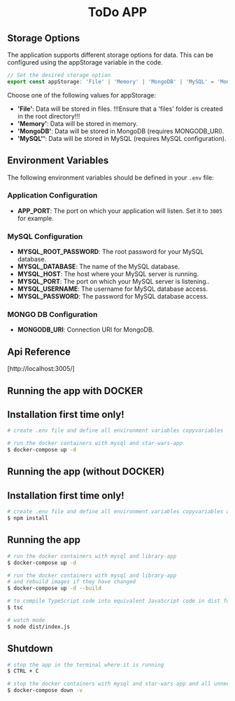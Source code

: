 # <div align="center">ToDo APP</div>

## Storage Options
The application supports different storage options for data. This can be configured using the appStorage variable in the code.

```js
// Set the desired storage option
export const appStorage: 'File' | 'Memory' | 'MongoDB' | 'MySQL' = 'MongoDB';
```

Choose one of the following values for appStorage:
- **'File'**: Data will be stored in files. !!!Ensure that a 'files' folder is created in the root directory!!!
- **'Memory'**: Data will be stored in memory.
- **'MongoDB'**: Data will be stored in MongoDB (requires MONGODB_URI).
- **'MySQL''**: Data will be stored in MySQL (requires MySQL configuration).

## Environment Variables

The following environment variables should be defined in your `.env` file:

### Application Configuration
- **APP_PORT**: The port on which your application will listen. Set it to `3005` for example.

### MySQL Configuration
- **MYSQL_ROOT_PASSWORD**: The root password for your MySQL database.
- **MYSQL_DATABASE**: The name of the MySQL database.
- **MYSQL_HOST**: The host where your MySQL server is running.
- **MYSQL_PORT**: The port on which your MySQL server is listening..
- **MYSQL_USERNAME**: The username for MySQL database access.
- **MYSQL_PASSWORD**: The password for MySQL database access.

### MONGO DB Configuration
- **MONGODB_URI**: Connection URI for MongoDB.

## Api Reference
[http://localhost:3005/]

## Running the app with DOCKER
## Installation first time only!

```bash
# create .env file and define all environment variables copyvariables

# run the docker containers with mysql and star-wars-app
$ docker-compose up -d

```

## Running the app (without DOCKER)
## Installation first time only!
```bash
# create .env file and define all environment variables copyvariables and install the dependencies
$ npm install

```

## Running the app

```bash
# run the docker containers with mysql and library-app
$ docker-compose up -d

# run the docker containers with mysql and library-app
# and rebuild images if they have changed
$ docker-compose up -d --build

# to compile TypeScript code into equivalent JavaScript code in dist folder
$ tsc

# watch mode
$ node dist/index.js
```


## Shutdown

```bash
# stop the app in the terminal where it is running
$ CTRL + C

# stop the docker containers with mysql and star-wars-app and all unnecessary volumes
$ docker-compose down -v
```

